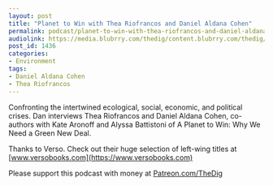 ```yaml
---
layout: post
title: "Planet to Win with Thea Riofrancos and Daniel Aldana Cohen"
permalink: podcast/planet-to-win-with-thea-riofrancos-and-daniel-aldana-cohen
audiolink: https://media.blubrry.com/thedig/content.blubrry.com/thedig/The_Dig-EP_234-TR-DAC.mp3
post_id: 1436
categories: 
- Environment
tags: 
- Daniel Aldana Cohen
- Thea Riofrancos
---
```


Confronting the intertwined ecological, social, economic, and political crises. Dan interviews Thea Riofrancos and Daniel Aldana Cohen, co-authors with Kate Aronoff and Alyssa Battistoni of 
A Planet to Win: Why We Need a Green New Deal.

Thanks to Verso. Check out their huge selection of left-wing titles at 
[www.versobooks.com](https://www.versobooks.com)

Please support this podcast with money at 
[Patreon.com/TheDig](https://Patreon.com/TheDig)